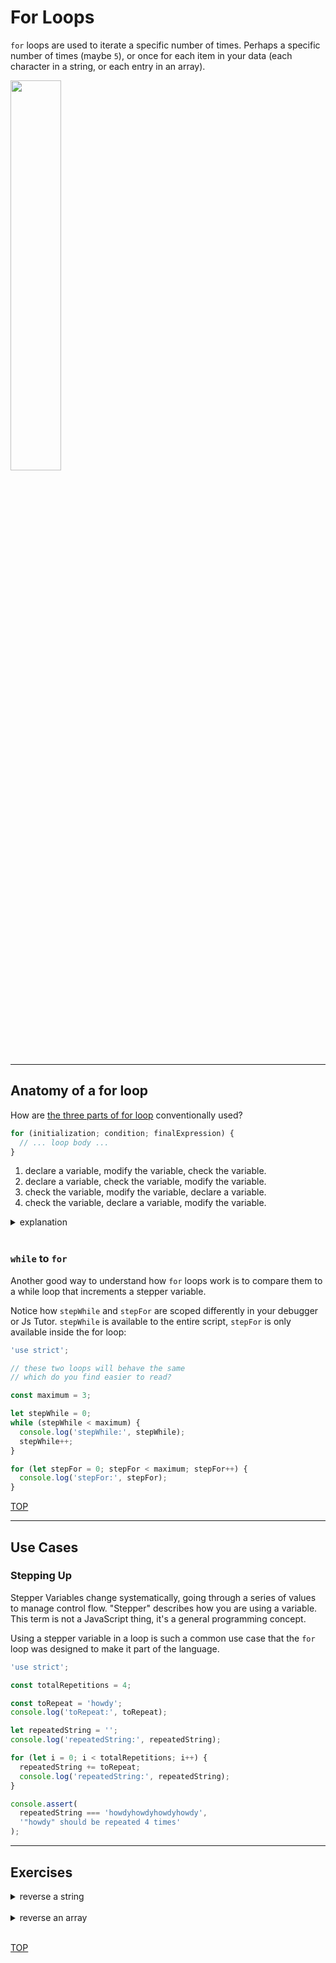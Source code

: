 # For Loops

`for` loops are used to iterate a specific number of times. Perhaps a specific number of times (maybe `5`), or once for each item in your data (each character in a string, or each entry in an array).

<a href="https://www.freecodecamp.org/news/exploring-javascript-for-in-loops-bdfc226d8515/" target="_blank"><img src="./for-loop-diagram.jpeg" style="height: 40%; width: 40%;" /></a>

---

## Anatomy of a for loop

How are [the three parts of for loop](https://developer.mozilla.org/en-US/docs/Web/JavaScript/Reference/statements/for) conventionally used?

```js
for (initialization; condition; finalExpression) {
  // ... loop body ...
}
```

1. declare a variable, modify the variable, check the variable.
2. declare a variable, check the variable, modify the variable.
3. check the variable, modify the variable, declare a variable.
4. check the variable, declare a variable, modify the variable.

<details>
<summary>explanation</summary>
<br>

The correct answer is `2`.

```js
// 1: avoid avoidable mistakes
'use strict';

for (
  // 2: declare and assign the `step` variable
  let step = 0; // initialization
  // 3, 6, 9, 12: check if `step` is less than 3
  step < 3; // condition
  // 5, 8, 11: add 1 to `step`
  step++ // finalExpression
) {
  // 4, 7, 10: log the current value of `step`
  console.log(step);
}
```

</details>
<br>

### `while` to `for`

Another good way to understand how `for` loops work is to compare them to a while loop that increments a stepper variable.

Notice how `stepWhile` and `stepFor` are scoped differently in your debugger or Js Tutor. `stepWhile` is available to the entire script, `stepFor` is only available inside the for loop:

```js
'use strict';

// these two loops will behave the same
// which do you find easier to read?

const maximum = 3;

let stepWhile = 0;
while (stepWhile < maximum) {
  console.log('stepWhile:', stepWhile);
  stepWhile++;
}

for (let stepFor = 0; stepFor < maximum; stepFor++) {
  console.log('stepFor:', stepFor);
}
```

[TOP](for-loops)

---

## Use Cases

### Stepping Up

Stepper Variables change systematically, going through a series of values to manage control flow. "Stepper" describes how you are using a variable. This term is not a JavaScript thing, it's a general programming concept.

Using a stepper variable in a loop is such a common use case that the `for` loop was designed to make it part of the language.

```js
'use strict';

const totalRepetitions = 4;

const toRepeat = 'howdy';
console.log('toRepeat:', toRepeat);

let repeatedString = '';
console.log('repeatedString:', repeatedString);

for (let i = 0; i < totalRepetitions; i++) {
  repeatedString += toRepeat;
  console.log('repeatedString:', repeatedString);
}

console.assert(
  repeatedString === 'howdyhowdyhowdyhowdy',
  '"howdy" should be repeated 4 times'
);
```

---

## Exercises

<details>
<summary>reverse a string</summary>

```js
'use strict';

// reverse a string

const originalString = 'jklm';
console.log('originalString:', originalString);

let reversedString = '';
console.log('reversedString:', reversedString);

for (_; _; _) {
  const nextLetter = _;
  reversedString = _ + _;
  console.log('reversedString:', reversedString);
}

console.assert(
  reversedString === 'mlkj',
  'reversed string is the original reversed'
);
```

</details>
<br>

<details>
<summary>reverse an array</summary>

```js
'use strict';

// reverse an array

const originalArray = ['j', 'k', 'l', 'm'];
console.log('originalArray:', originalArray);

const reversedArray = [];
console.log('reversedArray:', reversedArray);

for (_; _; _) {
  const nextLetter = _;
  reversedArray._(_);
  console.log('reversedArray:', reversedArray);
}

const joinedArray = reversedArray.join('');

console.assert(
  joinedArray === 'mlkj',
  'reversed string is the original reversed'
);
```

</details>
<br>

[TOP](for-loops)
